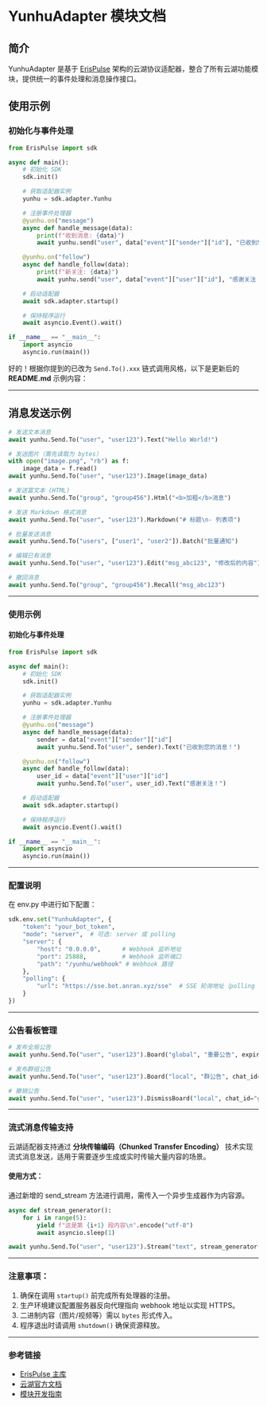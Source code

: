# YunhuAdapter 模块文档

## 简介
YunhuAdapter 是基于 [ErisPulse](https://github.com/ErisPulse/ErisPulse/) 架构的云湖协议适配器，整合了所有云湖功能模块，提供统一的事件处理和消息操作接口。

## 使用示例

### 初始化与事件处理
```python
from ErisPulse import sdk

async def main():
    # 初始化 SDK
    sdk.init()

    # 获取适配器实例
    yunhu = sdk.adapter.Yunhu

    # 注册事件处理器
    @yunhu.on("message")
    async def handle_message(data):
        print(f"收到消息: {data}")
        await yunhu.send("user", data["event"]["sender"]["id"], "已收到您的消息！")

    @yunhu.on("follow")
    async def handle_follow(data):
        print(f"新关注: {data}")
        await yunhu.send("user", data["event"]["user"]["id"], "感谢关注！")

    # 启动适配器
    await sdk.adapter.startup()

    # 保持程序运行
    await asyncio.Event().wait()

if __name__ == "__main__":
    import asyncio
    asyncio.run(main())
```
好的！根据你提到的已改为 `Send.To().xxx` 链式调用风格，以下是更新后的 **README.md** 示例内容：

---

## 消息发送示例

```python
# 发送文本消息
await yunhu.Send.To("user", "user123").Text("Hello World!")

# 发送图片（需先读取为 bytes）
with open("image.png", "rb") as f:
    image_data = f.read()
await yunhu.Send.To("user", "user123").Image(image_data)

# 发送富文本 (HTML)
await yunhu.Send.To("group", "group456").Html("<b>加粗</b>消息")

# 发送 Markdown 格式消息
await yunhu.Send.To("user", "user123").Markdown("# 标题\n- 列表项")

# 批量发送消息
await yunhu.Send.To("users", ["user1", "user2"]).Batch("批量通知")

# 编辑已有消息
await yunhu.Send.To("user", "user123").Edit("msg_abc123", "修改后的内容")

# 撤回消息
await yunhu.Send.To("group", "group456").Recall("msg_abc123")
```

---

### 使用示例

#### 初始化与事件处理

```python
from ErisPulse import sdk

async def main():
    # 初始化 SDK
    sdk.init()

    # 获取适配器实例
    yunhu = sdk.adapter.Yunhu

    # 注册事件处理器
    @yunhu.on("message")
    async def handle_message(data):
        sender = data["event"]["sender"]["id"]
        await yunhu.Send.To("user", sender).Text("已收到您的消息！")

    @yunhu.on("follow")
    async def handle_follow(data):
        user_id = data["event"]["user"]["id"]
        await yunhu.Send.To("user", user_id).Text("感谢关注！")

    # 启动适配器
    await sdk.adapter.startup()

    # 保持程序运行
    await asyncio.Event().wait()

if __name__ == "__main__":
    import asyncio
    asyncio.run(main())
```

---

### 配置说明

在 env.py 中进行如下配置：

```python
sdk.env.set("YunhuAdapter", {
    "token": "your_bot_token",
    "mode": "server",  # 可选: server 或 polling
    "server": {
        "host": "0.0.0.0",      # Webhook 监听地址
        "port": 25888,          # Webhook 监听端口
        "path": "/yunhu/webhook" # Webhook 路径
    },
    "polling": {
        "url": "https://sse.bot.anran.xyz/sse"  # SSE 轮询地址（polling 模式）
    }
})
```

---

### 公告看板管理

```python
# 发布全局公告
await yunhu.Send.To("user", "user123").Board("global", "重要公告", expire_time=86400)

# 发布群组公告
await yunhu.Send.To("user", "user123").Board("local", "群公告", chat_id="group123", chat_type="group")

# 撤销公告
await yunhu.Send.To("user", "user123").DismissBoard("local", chat_id="group123", chat_type="group")
```

---

### 流式消息传输支持

云湖适配器支持通过 **分块传输编码（Chunked Transfer Encoding）** 技术实现流式消息发送，适用于需要逐步生成或实时传输大量内容的场景。

#### 使用方式：

通过新增的 send_stream 方法进行调用，需传入一个异步生成器作为内容源。

```python
async def stream_generator():
    for i in range(5):
        yield f"这是第 {i+1} 段内容\n".encode("utf-8")
        await asyncio.sleep(1)

await yunhu.Send.To("user", "user123").Stream("text", stream_generator())
```

---

### 注意事项：

1. 确保在调用 `startup()` 前完成所有处理器的注册。
2. 生产环境建议配置服务器反向代理指向 webhook 地址以实现 HTTPS。
3. 二进制内容（图片/视频等）需以 `bytes` 形式传入。
4. 程序退出时请调用 `shutdown()` 确保资源释放。

---

### 参考链接

- [ErisPulse 主库](https://github.com/ErisPulse/ErisPulse/)
- [云湖官方文档](https://www.yhchat.com/document/1-3)
- [模块开发指南](https://github.com/ErisPulse/ErisPulse/tree/main/docs/DEVELOPMENT.md)
